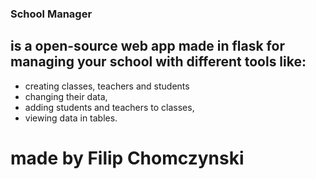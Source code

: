 ### School Manager
## is a open-source web app made in flask for managing your school with different tools like:
* creating classes, teachers and students
* changing their data,
* adding students and teachers to classes,
* viewing data in tables.

# made by Filip Chomczynski